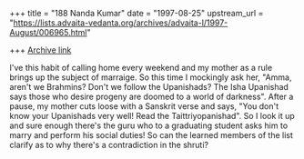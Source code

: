 +++
title = "188 Nanda Kumar"
date = "1997-08-25"
upstream_url = "https://lists.advaita-vedanta.org/archives/advaita-l/1997-August/006965.html"

+++
[Archive link](https://lists.advaita-vedanta.org/archives/advaita-l/1997-August/006965.html)

I've this habit of calling home every weekend and my mother as a rule
brings up the subject of marraige. So this time I mockingly ask her,
"Amma, aren't we Brahmins? Don't we follow the Upanishads? The Isha
Upanishad says those who desire progeny are doomed to a world of
darkness". After a pause,  my mother cuts loose with a Sanskrit verse
and says, "You don't know your Upanishads very well! Read the
Taittriyopanishad". So I look it up and sure enough there's the guru who
to a graduating student asks him to marry and perform his social duties!
So can the learned members of the list clarify as to why there's a
contradiction in the shruti?

